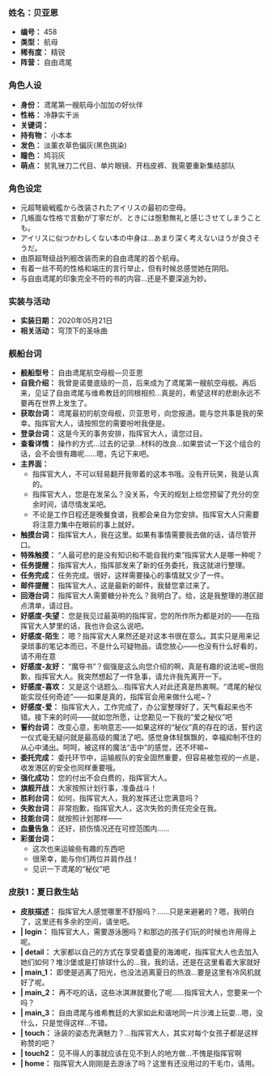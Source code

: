 ### 姓名：贝亚恩
* **编号：** 458
* **类型：** 航母
* **稀有度：** 精锐
* **阵营：** 自由鸢尾


### 角色人设
* **身份：** 鸢尾第一艘航母小加加の好伙伴
* **性格：** 冷静实干派
* **关键词：** 
* **持有物：** 小本本
* **发色：** 淡薰衣草色偏灰(黑色挑染)
* **瞳色：** 鸠羽灰
* **萌点：** 贫乳锉刀二代目、单片眼镜、开档皮裤、我需要重新集结部队


### 角色设定
* 元超弩級戦艦から改装されたアイリスの最初の空母。
* 几帳面な性格で言動が丁寧だが、ときには慇懃無礼と感じさせてしまうことも。
* アイリスに似つかわしくない本の中身は…あまり深く考えないほうが良さそうだ。
* 由原超弩级战列舰改装而来的自由鸢尾的首个航母。
* 有着一丝不苟的性格和端庄的言行举止，但有时候总感觉她在阴阳。
* 与自由鸢尾的印象完全不符的书的内容…还是不要深追为妙。


### 实装与活动
* **实装日期：** 2020年05月21日
* **相关活动：** 穹顶下的圣咏曲


### 舰船台词
* **舰船型号：** 自由鸢尾航空母舰—贝亚恩
* **自我介绍：** 我曾是诺曼底级的一员，后来成为了鸢尾第一艘航空母舰。再后来，见证了自由鸢尾与维希教廷的同根相煎…真是的，希望这样的悲剧永远不要再在世界上发生了。
* **获取台词：** 鸢尾最初的航空母舰，贝亚恩号，向您报道。能与您共事是我的荣幸。指挥官大人，请按照您的需要吩咐我便是。
* **登录台词：** 这是今天的事务安排，指挥官大人，请您过目。
* **查看详情：** 操作的方式…过去的记录…材料的改良…如果尝试一下这个组合的话，会不会很有趣呢……嗯，先记下来吧。
* **主界面：**
  * 指挥官大人，不可以轻易翻开我带着的这本书哦。没有开玩笑，我是认真的。
  * 指挥官大人，您是在发呆么？没关系，今天的规划上给您预留了充分的空余时间，请尽情发呆吧。
  * 不论是工作日程还是晚餐食谱，我都会亲自为您安排。指挥官大人只需要将注意力集中在眼前的事上就好。
* **触摸台词：** 指挥官大人，我在这里。如果有事情需要我去做的话，请尽管开口。
* **特殊触摸：** “人最可悲的是没有知识和不能自我约束”指挥官大人是哪一种呢？
* **任务提醒：** 指挥官大人，指挥部发来了新的任务委托，我这就进行整理。
* **任务完成：** 任务完成。很好，这样需要操心的事情就又少了一件。
* **邮件提醒：** 指挥官大人，这是最新的邮件，我替您拿过来了。
* **回港台词：** 指挥官大人需要糖分补充么？我明白了。给，这是我整理的港区甜点清单，请过目。
* **好感度-失望：** 您是我见过最英明的指挥官，您的所作所为都是对的——在指挥官大人梦里的话，我也许会这么说吧。
* **好感度-陌生：** 嗯？指挥官大人果然还是对这本书很在意么。其实只是用来记录琐事的笔记本而已，不是什么可疑物品，请您放心——也没有什么好看的，请不用在意
* **好感度-友好：** “魔导书”？倔强是这么向您介绍的啊，真是有趣的说法呢~很抱歉，指挥官大人。我突然想起了一件急事，请允许我先离开一下。
* **好感度-喜欢：** 又是这个话题么…指挥官大人对此还真是热衷啊。“鸢尾的秘仪能实现任何奇迹”——如果是真的，指挥官会用来做什么呢~？
* **好感度-爱：** 指挥官大人，工作完成了，办公室整理好了，天气看起来也不错。接下来的时间——就如您所愿，让您勘见一下我的“爱之秘仪”吧
* **誓约台词：** 改变心意，影响意志——如果这样的“秘仪”真的存在的话，誓约这一仪式毫无疑问就是最高级的魔法了吧。感觉身体轻飘飘的，幸福抑制不住的从心中涌出。呵呵，被这样的魔法“击中”的感觉，还不坏嘛~
* **委托完成：** 委托环节中，运输舰队的安全固然重要，但容易被忽视的一点是，收发港区的安全也同样重要哦。
* **强化成功：** 您的付出不会白费的，指挥官大人。
* **旗舰开战：** 大家按照计划行事，准备战斗！
* **胜利台词：** 如何，指挥官大人，我的发挥还让您满意吗？
* **失败台词：** 非常抱歉，指挥官大人，这次失败的责任完全在我。
* **技能台词：** 就按照计划那样——
* **血量告急：** 还好，损伤情况还在可控范围内……
* **彩蛋台词：**
  * 这次也来运输些有趣的东西吧
  * 很荣幸，能与你们两位并肩作战！
  * 见识一下鸢尾的“秘仪”吧


### 皮肤1：夏日救生站
* **皮肤描述：** 指挥官大人感觉哪里不舒服吗？……只是来避暑的？嗯，我明白了，这里还有多余的空间，请坐吧。
* **| login：** 指挥官大人，需要游泳圈吗？和那边的孩子们玩的时候也许用得上呢。
* **| detail：** 大家都以自己的方式在享受着盛夏的海滩呢，指挥官大人也去加入她们如何？堆沙堡或是打排球什么的…我，我的话，还是在这里看着大家就好
* **| main_1：** 即使是逃离了阳光，也没法逃离夏日的热浪…要是这里有冷风机就好了呢。
* **| main_2：** 再不吃的话，这些冰淇淋就要化了呢……指挥官大人，您要来一个吗？
* **| main_3：** 自由鸢尾与维希教廷的大家如此和谐地同一片沙滩上玩耍…嗯，没什么，只是觉得这样…不错。
* **| touch：** 泳装的姿态充满魅力？…指挥官大人，其实对每个女孩子都是这样称赞的吧？
* **| touch2：** 见不得人的事就应该在见不到人的地方做…不愧是指挥官啊
* **| home：** 指挥官大人刚刚是去游泳了吗？这里有还没用过的干毛巾，请用。
